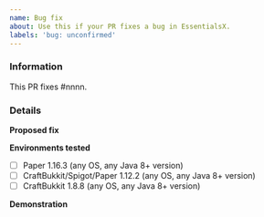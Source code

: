 ```yaml
---
name: Bug fix
about: Use this if your PR fixes a bug in EssentialsX.
labels: 'bug: unconfirmed'
---
```


<!-- EssentialsX bug fix submission guide

NOTE: Failure to fill out this template properly may result in your PR being
      delayed or ignored without warning.

Don't put anything inside this block, as it will be hidden when you post your
PR. Make sure to also not type between any arrows in the template, as this text
will also be hidden.

Want to discuss your PR before submitting it? Join the EssentialsX Development
server: https://discord.gg/CUN7qVb

If you are submitting a bug fix, please follow the following steps:

1.  Fill out the template in full.
      This includes providing screenshots and a link to the original bug 
      report. If there isn't an existing bug report, we recommend opening a new
      detailed bug report BEFORE opening your PR to fix it, else your PR may be
      delayed or rejected without warning.
      
      You can open a new bug report by following this link:
      https://github.com/EssentialsX/Essentials/issues/new/choose 

2.  When linking logs or config files, do not attach them to the post!
      Copy and paste any logs into https://gist.github.com/, then paste a
      link to them in the relevant parts of the template. Do not use Hastebin
      or Pastebin, as this can cause issues with future reviews.
      DO NOT drag logs into this box!

3.  If you are fixing a performance issue, please include a link to a
    Timings and/or profiler report, both before and after your PR.

4.  If you are fixing a visual bug, such as in commands, please include
    screenshots so that we can more easily review the proposed fix.
    (You may drag screenshots directly into this box.)

-->

### Information

<!--
    Replace #nnnn with the original issue. If this PR fixes multiple issues,
    you should repeat the "fixes #nnnn" for each issue. 
-->

This PR fixes #nnnn. 

### Details

**Proposed fix**  
<!-- Type a description of your proposed fix below this line. -->

**Environments tested**  
<!--
    Below this line, put an "x" inside the box for the environments you have
    tested this bug fix on, and if relevant alter the OS and Java version
    accordingly. If this feature does not apply to an environment, strike
    through the environment using ~~strikethrough~~. If you have tested on
    other environments, add a new line with relevant details.
-->

- [ ] Paper 1.16.3 (any OS, any Java 8+ version)
- [ ] CraftBukkit/Spigot/Paper 1.12.2 (any OS, any Java 8+ version)
- [ ] CraftBukkit 1.8.8 (any OS, any Java 8+ version)

**Demonstration**  
<!--
    Below this block, include screenshots/log snippets from before and after as
    necessary. If you have created or used a test case plugin, please link to
    a download of the plugin, source code and exact version used where
    possible.
-->
